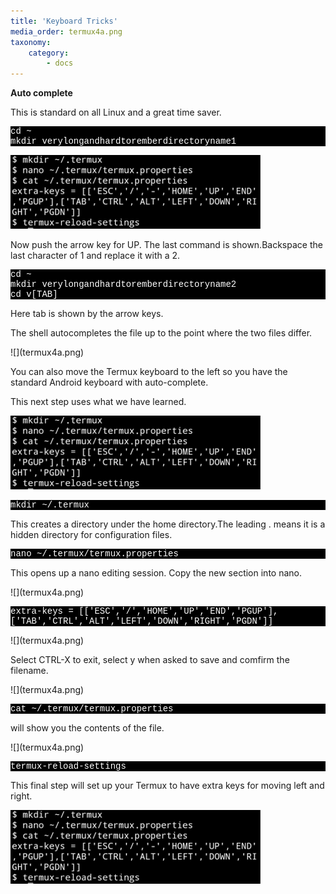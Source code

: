 ```yaml
---
title: 'Keyboard Tricks'
media_order: termux4a.png
taxonomy:
    category:
        - docs
---
```


<b>Auto complete</b>
<p>This is standard on all Linux and a great time saver. <br></p>

<p style="font-family:Courier; color:white; background-color:black;">
cd ~<br>
mkdir verylongandhardtoremberdirectoryname1</p>

![](termux4a.png)
<p>Now push the arrow key for UP. The last command is shown.Backspace the last character of 1 and replace it with a 2.</p>

<p style="font-family:Courier; color:white; background-color:black;">
cd ~<br>
mkdir verylongandhardtoremberdirectoryname2<br>
cd v[TAB] 
</p> 
<p>Here tab is shown by the arrow keys.</p>
<p>The shell autocompletes the file up to the point where the two files differ.</p>
![](termux4a.png)
<p>You can also move the Termux keyboard to the left so you have the standard Android keyboard with auto-complete.</p>

<p>This next step uses what we have learned.</p>

![](termux4a.png)


<p style="font-family:Courier; color:white; background-color:black;">
mkdir ~/.termux
</p>

<p>This creates a directory under the home directory.The leading . means it is a hidden directory for configuration files.</p>

<p style="font-family:Courier; color:white; background-color:black;">
nano ~/.termux/termux.properties</p>This opens up a nano editing session. Copy the new section into nano.
</p>
![](termux4a.png)

<p style="font-family:Courier; color:white; background-color:black;">
extra-keys = [['ESC','/','HOME','UP','END','PGUP'],['TAB','CTRL','ALT','LEFT','DOWN','RIGHT','PGDN']]
</p>
![](termux4a.png)

<p>
    Select CTRL-X to exit, select y when asked to save and comfirm the filename.</p>
<p>
    ![](termux4a.png)
    <p style="font-family:Courier; color:white; background-color:black;">
cat ~/.termux/termux.properties</p> will show you the contents of the file.</p>
![](termux4a.png)
<p style="font-family:Courier; color:white; background-color:black;">
termux-reload-settings</p> This final step will set up your Termux to have extra keys for moving left and right.</p>

![](termux4a.png)